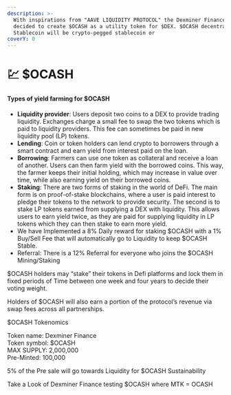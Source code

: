 ```yaml
---
description: >-
  With inspirations from "AAVE LIQUIDITY PROTOCOL" the Dexminer Finance team has
  decided to create $OCASH as a utility token for $DEX. $OCASH decentralized
  Stablecoin will be crypto-pegged stablecoin or
coverY: 0
---
```


# 💹 $OCASH

#### Types of yield farming for $OCASH

* **Liquidity provider**: Users deposit two coins to a DEX to provide trading liquidity. Exchanges charge a small fee to swap the two tokens which is paid to liquidity providers. This fee can sometimes be paid in new liquidity pool (LP) tokens.
* **Lending**: Coin or token holders can lend crypto to borrowers through a smart contract and earn yield from interest paid on the loan.
* **Borrowing**: Farmers can use one token as collateral and receive a loan of another. Users can then farm yield with the borrowed coins. This way, the farmer keeps their initial holding, which may increase in value over time, while also earning yield on their borrowed coins.
* **Staking**: There are two forms of staking in the world of DeFi. The main form is on proof-of-stake blockchains, where a user is paid interest to pledge their tokens to the network to provide security. The second is to stake LP tokens earned from supplying a DEX with liquidity. This allows users to earn yield twice, as they are paid for supplying liquidity in LP tokens which they can then stake to earn more yield.
* We have Implemented a 8% Daily reward for staking $OCASH with a 1% Buy/Sell Fee that will automatically go to Liquidity to keep $OCASH Stable.
* Referral: There is a 12% Referral for everyone who joins the $OCASH Mining/Staking

$OCASH holders may “stake” their tokens in Defi platforms and lock them in fixed periods of Time between one week and four years to decide their voting weight.

Holders of $OCASH will also earn a portion of the protocol’s revenue via swap fees across all partnerships.

$OCASH Tokenomics

Token name:    Dexminer Finance\
Token symbol: $OCASH\
MAX SUPPLY:  2,000,000\
Pre-Minted:      100,000

5% of the Pre sale will go towards Liquidity for $OCASH Sustainability

Take a Look of Dexminer  Finance testing $OCASH where MTK = OCASH&#x20;
